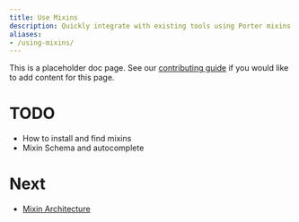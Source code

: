 ```yaml
---
title: Use Mixins
description: Quickly integrate with existing tools using Porter mixins
aliases:
- /using-mixins/
---
```


This is a placeholder doc page. See our [contributing guide][contrib] 
if you would like to add content for this page.

# TODO

* How to install and find mixins
* Mixin Schema and autocomplete

# Next

* [Mixin Architecture](/mixin-dev-guide/architecture/)

[contrib]: /src/CONTRIBUTING.md#documentation
